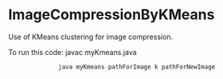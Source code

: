 # ImageCompressionByKMeans
Use of KMeans clustering for image compression.

To run this code: javac myKmeans.java

                  java myKmeans pathForImage k pathForNewImage
